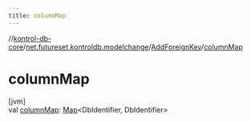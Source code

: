 ```yaml
---
title: columnMap
---
```

//[kontrol-db-core](../../../index.html)/[net.futureset.kontroldb.modelchange](../index.html)/[AddForeignKey](index.html)/[columnMap](column-map.html)



# columnMap



[jvm]\
val [columnMap](column-map.html): [Map](https://kotlinlang.org/api/latest/jvm/stdlib/kotlin.collections/-map/index.html)&lt;DbIdentifier, DbIdentifier&gt;




